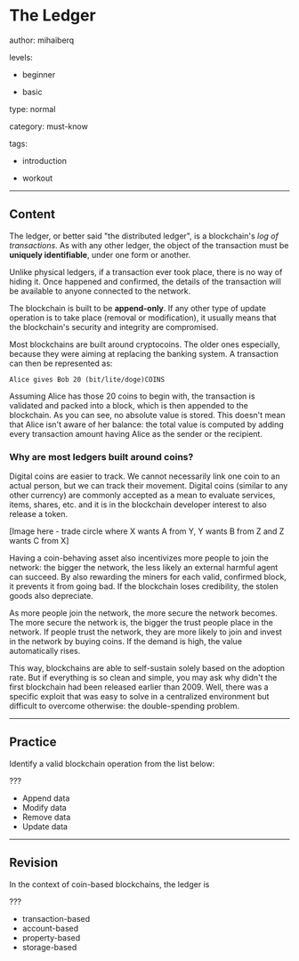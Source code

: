 # The Ledger
author: mihaiberq

levels:

  - beginner

  - basic

type: normal

category: must-know

tags:

  - introduction

  - workout

---
## Content

The ledger, or better said "the distributed ledger", is a blockchain's *log of transactions*. As with any other ledger, the object of the transaction must be **uniquely identifiable**, under one form or another.

Unlike physical ledgers, if a transaction ever took place, there is no way of hiding it. Once happened and confirmed, the details of the transaction will be available to anyone connected to the network.

The blockchain is built to be **append-only**. If any other type of update operation is to take place (removal or modification), it usually means that the blockchain's security and integrity are compromised.

Most blockchains are built around cryptocoins. The older ones especially, because they were aiming at replacing the banking system. A transaction can then be represented as:
```
Alice gives Bob 20 (bit/lite/doge)COINS
```
Assuming Alice has those 20 coins to begin with, the transaction is validated and packed into a block, which is then appended to the blockchain. As you can see, no absolute value is stored. This doesn't mean that Alice isn't aware of her balance: the total value is computed by adding every transaction amount having Alice as the sender or the recipient. 

### Why are most ledgers built around coins?

Digital coins are easier to track. We cannot necessarily link one coin to an actual person, but we can track their movement. Digital coins (similar to any other currency) are commonly accepted as a mean to evaluate services, items, shares, etc. and it is in the blockchain developer interest to also release a token.

[Image here - trade circle where X wants A from Y, Y wants B from Z and Z wants C from X]

Having a coin-behaving asset also incentivizes more people to join the network: the bigger the network, the less likely an external harmful agent can succeed. By also rewarding the miners for each valid, confirmed block, it prevents it from going bad. If the blockchain loses credibility, the stolen goods also depreciate.

As more people join the network, the more secure the network becomes. The more secure the network is, the bigger the trust people place in the network. If people trust the network, they are more likely to join and invest in the network by buying coins. If the demand is high, the value automatically rises.

This way, blockchains are able to self-sustain solely based on the adoption rate. But if everything is so clean and simple, you may ask why didn't the first blockchain had been released earlier than 2009. Well, there was a specific exploit that was easy to solve in a centralized environment but difficult to overcome otherwise: the double-spending problem.

---
## Practice

Identify a valid blockchain operation from the list below:

???

* Append data
* Modify data
* Remove data
* Update data

---
## Revision

In the context of coin-based blockchains, the ledger is

???

* transaction-based
* account-based
* property-based
* storage-based

